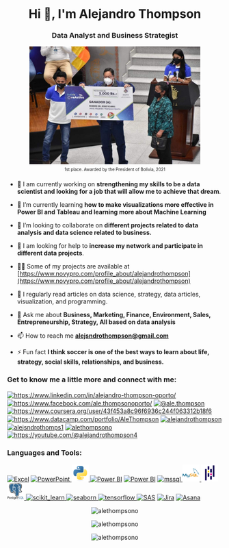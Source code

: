 <h1 align="center">Hi 👋, I'm Alejandro Thompson</h1>
<h3 align="center">Data Analyst and Business Strategist</h3>
<p align="center">
  <img src="https://github.com/AleThompsonO/About/blob/main/250636767_6663621337045220_2468962645161987425_n%20(1).jpg" alt="My Image" width="400"/><br>
  <sub><sup>1st place. Awarded by the President of Bolivia, 2021</sup></sub>
</p>

- 🔭 I am currently working on **strengthening my skills to be a data scientist and looking for a job that will allow me to achieve that dream**.

- 🌱 I’m currently learning **how to make visualizations more effective in Power BI and Tableau and learning more about Machine Learning**

- 👯 I’m looking to collaborate on **different projects related to data analysis and data science related to business.**

- 🤝  I am looking for help to **increase my network and participate in different data projects**.

- 👨‍💻 Some of my projects are available at [https://www.novypro.com/profile_about/alejandrothompson](https://www.novypro.com/profile_about/alejandrothompson)

- 📝 I regularly read articles on data science, strategy, data articles, visualization, and programming.

- 💬 Ask me about **Business, Marketing, Finance, Environment, Sales, Entrepreneurship, Strategy, All based on data analysis**

- 📫 How to reach me **alejsndrothompson@gmail.com**

- ⚡ Fun fact **I think soccer is one of the best ways to learn about life, strategy, social skills, relationships, and business.**

<h3 align="left">Get to know me a little more and connect with me:</h3>
<p align="left">
<a href="https://www.linkedin.com/in/alejandro-thompson-oporto/" target="blank"><img align="center" src="https://raw.githubusercontent.com/rahuldkjain/github-profile-readme-generator/master/src/images/icons/Social/linked-in-alt.svg" alt="https://www.linkedin.com/in/alejandro-thompson-oporto/" height="30" width="40" /></a>
<a href="https://www.facebook.com/ale.thompsonoporto/" target="blank"><img align="center" src="https://raw.githubusercontent.com/rahuldkjain/github-profile-readme-generator/master/src/images/icons/Social/facebook.svg" alt="https://www.facebook.com/ale.thompsonoporto/" height="30" width="40" /></a>
<a href="https://instagram.com/ale.thompson/" target="blank"><img align="center" src="https://raw.githubusercontent.com/rahuldkjain/github-profile-readme-generator/master/src/images/icons/Social/instagram.svg" alt="@ale.thompson" height="30" width="40" /></a>
<a href="https://www.coursera.org/user/43f453a8c96f6936c244f063312b18f6" target="blank"><img align="center" src="https://img.favpng.com/13/2/23/coursera-logo-computer-icons-image-clip-art-png-favpng-xssvncimfAGz1cfUbyFW0bXP3.jpg" alt="https://www.coursera.org/user/43f453a8c96f6936c244f063312b18f6" height="30" width="40" /></a>
<a href="https://www.datacamp.com/portfolio/AleThompson" target="blank"><img align="center" src="https://cdn-images-1.medium.com/max/1200/1*JpjDIxDcIo3uNueS3b_K2w.png" alt="https://www.datacamp.com/portfolio/AleThompson" height="30" width="40" /></a>
<a href="https://kaggle.com/alejandrothompson" target="blank"><img align="center" src="https://raw.githubusercontent.com/rahuldkjain/github-profile-readme-generator/master/src/images/icons/Social/kaggle.svg" alt="alejandrothompson" height="30" width="40" /></a>
<a href="https://www.hackerrank.com/alejsndrothomps1" target="blank"><img align="center" src="https://raw.githubusercontent.com/rahuldkjain/github-profile-readme-generator/master/src/images/icons/Social/hackerrank.svg" alt="alejsndrothomps1" height="30" width="40" /></a>
<a href="https://www.leetcode.com/alethompsono" target="blank"><img align="center" src="https://raw.githubusercontent.com/rahuldkjain/github-profile-readme-generator/master/src/images/icons/Social/leet-code.svg" alt="alethompsono" height="30" width="40" /></a>
<a href="https://youtube.com/@alejandrothompson4" target="blank"><img align="center" src="https://raw.githubusercontent.com/rahuldkjain/github-profile-readme-generator/master/src/images/icons/Social/youtube.svg" alt="https://youtube.com/@alejandrothompson4" height="30" width="40" /></a>
</p>

<h3 align="left">Languages and Tools:</h3>
<p align="left"> <a href="https://logodownload.org/wp-content/uploads/2020/04/excel-logo-1-2048x1905.png" target="_blank"><img src="https://logodownload.org/wp-content/uploads/2020/04/excel-logo-1-2048x1905.png" alt="Excel" width="40" height="40"/></a>
<a href="https://logodownload.org/wp-content/uploads/2020/04/microsoft-powerpoint-logo.png" target="_blank" rel="noreferrer"> <img src="https://logodownload.org/wp-content/uploads/2020/04/microsoft-powerpoint-logo.png" alt="PowerPoint" width="40" height="40"/> </a>
<a href="https://www.python.org" target="_blank" rel="noreferrer"> <img src="https://raw.githubusercontent.com/devicons/devicon/master/icons/python/python-original.svg" alt="python" width="40" height="40"/> </a>
<a href="https://powerbi.microsoft.com/" target="_blank"><img src="https://www.vectorlogo.zone/logos/microsoft_powerbi/microsoft_powerbi-icon.svg" alt="Power BI" width="40" height="40"/></a>
<a href="https://dwglogo.com/wp-content/uploads/2016/07/1300px_Tableau_Software_logo.png" target="_blank"><img src="https://dwglogo.com/wp-content/uploads/2016/07/1300px_Tableau_Software_logo.png" alt="Power BI" width="40" height="40"/></a>
<a href="https://www.microsoft.com/en-us/sql-server" target="_blank" rel="noreferrer"> <img src="https://www.svgrepo.com/show/303229/microsoft-sql-server-logo.svg" alt="mssql" width="40" height="40"/> </a> <a href="https://www.mysql.com/" target="_blank" rel="noreferrer"> <img src="https://raw.githubusercontent.com/devicons/devicon/master/icons/mysql/mysql-original-wordmark.svg" alt="mysql" width="40" height="40"/> </a> <a href="https://pandas.pydata.org/" target="_blank" rel="noreferrer"> <img src="https://raw.githubusercontent.com/devicons/devicon/2ae2a900d2f041da66e950e4d48052658d850630/icons/pandas/pandas-original.svg" alt="pandas" width="40" height="40"/> </a> <a href="https://www.postgresql.org" target="_blank" rel="noreferrer"> <img src="https://raw.githubusercontent.com/devicons/devicon/master/icons/postgresql/postgresql-original-wordmark.svg" alt="postgresql" width="40" height="40"/> </a> <a href="https://scikit-learn.org/" target="_blank" rel="noreferrer"> <img src="https://upload.wikimedia.org/wikipedia/commons/0/05/Scikit_learn_logo_small.svg" alt="scikit_learn" width="40" height="40"/> </a> <a href="https://seaborn.pydata.org/" target="_blank" rel="noreferrer"> <img src="https://seaborn.pydata.org/_images/logo-mark-lightbg.svg" alt="seaborn" width="40" height="40"/> </a> <a href="https://www.tensorflow.org" target="_blank" rel="noreferrer"> <img src="https://www.vectorlogo.zone/logos/tensorflow/tensorflow-icon.svg" alt="tensorflow" width="40" height="40"/> </a>
<a href="https://www.vectorlogo.zone/logos/sas/sas-ar21.svg" target="_blank"><img src="https://www.vectorlogo.zone/logos/sas/sas-ar21.svg" alt="SAS" width="40" height="40"/></a>
<a href="https://www.vectorlogo.zone/logos/atlassian_jira/atlassian_jira-icon.svg" target="_blank"><img src="https://www.vectorlogo.zone/logos/atlassian_jira/atlassian_jira-icon.svg" alt="Jira" width="40" height="40"/></a>
<a href="https://www.vectorlogo.zone/logos/asana/asana-ar21.svg" target="_blank"><img src="https://www.vectorlogo.zone/logos/asana/asana-ar21.svg" alt="Asana" width="40" height="40"/></a></p>

<p align="center">
  <img src="https://github-readme-stats.vercel.app/api/top-langs?username=alethompsono&show_icons=true&locale=en&layout=compact" alt="alethompsono" />
</p>

<p align="center">
  <img src="https://github-readme-stats.vercel.app/api?username=alethompsono&show_icons=true&locale=en" alt="alethompsono" />
</p>

<p align="center">
  <img src="https://github-readme-streak-stats.herokuapp.com/?user=alethompsono&" alt="alethompsono" />
</p>

